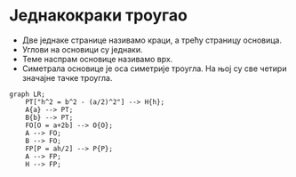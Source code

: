 # Једнакокраки троугао

- Две једнаке странице називамо краци, а трећу страницу основица.
- Углови на основици су једнаки.
- Теме наспрам основице називамо врх.
- Симетрала основице је оса симетрије троугла. На њој су све четири значајне тачке троугла.

```mermaid
graph LR;
    PT["h^2 = b^2 - (a/2)^2"] --> H{h};
    A{a} --> PT;
    B{b} --> PT;
    FO[O = a+2b] --> O{O};
    A --> FO;
    B --> FO;
    FP[P = ah/2] --> P{P};
    A --> FP;
    H --> FP;
```
